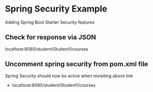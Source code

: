 # Spring Security Example
Adding Spring Boot Starter Security features

## Check for response via JSON
localhost:8080/student/Student1/courses

## Uncomment spring security from pom.xml file
Spring Security should now be active when revisiting above link
- localhost:8080/student/Student1/courses
